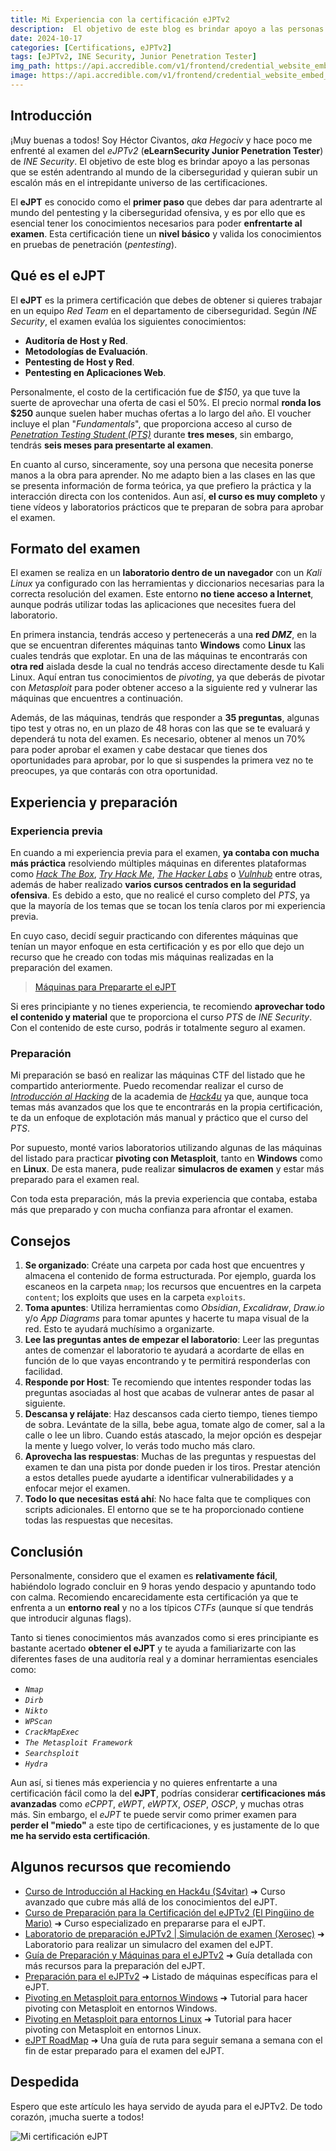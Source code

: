 ```yaml
---
title: Mi Experiencia con la certificación eJPTv2
description:  El objetivo de este blog es brindar apoyo a las personas que se estén adentrando al mundo de la ciberseguridad.
date: 2024-10-17
categories: [Certifications, eJPTv2]
tags: [eJPTv2, INE Security, Junior Penetration Tester]
img_path: https://api.accredible.com/v1/frontend/credential_website_embed_image/certificate/118676081
image: https://api.accredible.com/v1/frontend/credential_website_embed_image/certificate/118676081
---
```


## **Introducción**
¡Muy buenas a todos! Soy Héctor Civantos, *aka Hegociv* y hace poco me enfrenté al examen del *eJPTv2* (**eLearnSecurity Junior Penetration Tester**) de *INE Security*. El objetivo de este blog es brindar apoyo a las personas que se estén adentrando al mundo de la ciberseguridad y quieran subir un escalón más en el intrepidante universo de las certificaciones.

El **eJPT** es conocido como el **primer paso** que debes dar para adentrarte al mundo del pentesting y la ciberseguridad ofensiva, y es por ello que es esencial tener los conocimientos necesarios para poder **enfrentarte al examen**. Esta certificación tiene un **nivel básico** y valida los conocimientos en pruebas de penetración (*pentesting*).

## **Qué es el eJPT**
El **eJPT** es la primera certificación que debes de obtener si quieres trabajar en un equipo *Red Team* en el departamento de ciberseguridad. Según *INE Security*, el examen evalúa los siguientes conocimientos:

- **Auditoría de Host y Red**.
- **Metodologías de Evaluación**.
- **Pentesting de Host y Red**.
- **Pentesting en Aplicaciones Web**.

Personalmente, el costo de la certificación fue de *$150*, ya que tuve la suerte de aprovechar una oferta de casi el 50%. El precio normal **ronda los $250** aunque suelen haber muchas ofertas a lo largo del año. El voucher incluye el plan "*Fundamentals*", que proporciona acceso al curso de [*Penetration Testing Student (PTS)*](https://my.ine.com/CyberSecurity/learning-paths/61f88d91-79ff-4d8f-af68-873883dbbd8c/penetration-testing-student) durante **tres meses**, sin embargo, tendrás **seis meses para presentarte al examen**.

En cuanto al curso, sinceramente, soy una persona que necesita ponerse manos a la obra para aprender. No me adapto bien a las clases en las que se presenta información de forma teórica, ya que prefiero la práctica y la interacción directa con los contenidos. Aun así, **el curso es muy completo** y tiene vídeos y laboratorios prácticos que te preparan de sobra para aprobar el examen.

## **Formato del examen**
El examen se realiza en un **laboratorio dentro de un navegador** con un *Kali Linux* ya configurado con las herramientas y diccionarios necesarias para la correcta resolución del examen. Este entorno **no tiene acceso a Internet**, aunque podrás utilizar todas las aplicaciones que necesites fuera del laboratorio.

En primera instancia, tendrás acceso y pertenecerás a una **red *DMZ***, en la que se encuentran diferentes máquinas tanto **Windows** como **Linux** las cuales tendrás que explotar. En una de las máquinas te encontrarás con **otra red** aislada desde la cual no tendrás acceso directamente desde tu Kali Linux. Aquí entran tus conocimientos de *pivoting*, ya que deberás de pivotar con *Metasploit* para poder obtener acceso a la siguiente red y vulnerar las máquinas que encuentres a continuación.

Además, de las máquinas, tendrás que responder a **35 preguntas**, algunas tipo test y otras no, en un plazo de 48 horas con las que se te evaluará y dependerá tu nota del examen. Es necesario, obtener al menos un 70% para poder aprobar el examen y cabe destacar que tienes dos oportunidades para aprobar, por lo que si suspendes la primera vez no te preocupes, ya que contarás con otra oportunidad.

## **Experiencia y preparación**
### Experiencia previa
En cuando a mi experiencia previa para el examen, **ya contaba con mucha más práctica** resolviendo múltiples máquinas en diferentes plataformas como *[Hack The Box](https://www.hackthebox.com/)*, *[Try Hack Me](https://tryhackme.com/)*, *[The Hacker Labs](https://thehackerslabs.com/)* o *[Vulnhub](https://www.vulnhub.com/)* entre otras, además de haber realizado **varios cursos centrados en la seguridad ofensiva**. Es debido a esto, que no realicé el curso completo del *PTS*, ya que la mayoría de los temas que se tocan los tenía claros por mi experiencia previa.

En cuyo caso, decidí seguir practicando con diferentes máquinas que tenían un mayor enfoque en esta certificación y es por ello que dejo un recurso que he creado con todas mis máquinas realizadas en la preparación del examen.

> [Máquinas para Prepararte el eJPT](https://docs.google.com/spreadsheets/d/1W8MXfDbTfQHFZ5XRMAKMysSBwvOpXuUS/edit?gid=1173184797#gid=1173184797)

Si eres principiante y no tienes experiencia, te recomiendo **aprovechar todo el contenido y material** que te proporciona el curso *PTS* de *INE Security*. Con el contenido de este curso, podrás ir totalmente seguro al examen.

### Preparación
Mi preparación se basó en realizar las máquinas CTF del listado que he compartido anteriormente. Puedo recomendar realizar el curso de *[Introducción al Hacking](https://hack4u.io/cursos/introduccion-al-hacking/)* de la academia de *[Hack4u](https://hack4u.io/)* ya que, aunque toca temas más avanzados que los que te encontrarás en la propia certificación, te da un enfoque de explotación más manual y práctico que el curso del *PTS*.

Por supuesto, monté varios laboratorios utilizando algunas de las máquinas del listado para practicar **pivoting con Metasploit**, tanto en **Windows** como en **Linux**. De esta manera, pude realizar **simulacros de examen** y estar más preparado para el examen real.

Con toda esta preparación, más la previa experiencia que contaba, estaba más que preparado y con mucha confianza para afrontar el examen.

## **Consejos**
1. **Se organizado**: Créate una carpeta por cada host que encuentres y almacena el contenido de forma estructurada. Por ejemplo, guarda los escaneos en la carpeta `nmap`; los recursos que encuentres en la carpeta `content`; los exploits que uses en la carpeta `exploits`.
2. **Toma apuntes**: Utiliza herramientas como *Obsidian*, *Excalidraw*, *Draw.io* y/o *App Diagrams* para tomar apuntes y hacerte tu mapa visual de la red. Esto te ayudará muchísimo a organizarte.
3. **Lee las preguntas antes de empezar el laboratorio**: Leer las preguntas antes de comenzar el laboratorio te ayudará a acordarte de ellas en función de lo que vayas encontrando y te permitirá responderlas con facilidad.
4. **Responde por Host**: Te recomiendo que intentes responder todas las preguntas asociadas al host que acabas de vulnerar antes de pasar al siguiente.
5. **Descansa y relájate**: Haz descansos cada cierto tiempo, tienes tiempo de sobra. Levántate de la silla, bebe agua, tomate algo de comer, sal a la calle o lee un libro. Cuando estás atascado, la mejor opción es despejar la mente y luego volver, lo verás todo mucho más claro.
6. **Aprovecha las respuestas**: Muchas de las preguntas y respuestas del examen te dan una pista por donde pueden ir los tiros. Prestar atención a estos detalles puede ayudarte a identificar vulnerabilidades y a enfocar mejor el examen.
7. **Todo lo que necesitas está ahí**: No hace falta que te compliques con scripts adicionales. El entorno que se te ha proporcionado contiene todas las respuestas que necesitas.

## **Conclusión**
Personalmente, considero que el examen es **relativamente fácil**, habiéndolo logrado concluir en 9 horas yendo despacio y apuntando todo con calma. Recomiendo encarecidamente esta certificación ya que te enfrenta a un **entorno real** y no a los típicos *CTFs* (aunque sí que tendrás que introducir algunas flags).

Tanto si tienes conocimientos más avanzados como si eres principiante es bastante acertado **obtener el eJPT** y te ayuda a familiarizarte con las diferentes fases de una auditoría real y a dominar herramientas esenciales como:

- *`Nmap`*
- *`Dirb`*
- *`Nikto`*
- *`WPScan`*
- *`CrackMapExec`*
- *`The Metasploit Framework`*
- *`Searchsploit`*
- *`Hydra`*

Aun así, si tienes más experiencia y no quieres enfrentarte a una certificación fácil como la del **eJPT**, podrías considerar **certificaciones más avanzadas** como *eCPPT*, *eWPT*, *eWPTX*, *OSEP*, *OSCP*, y muchas otras más. Sin embargo, el *eJPT* te puede servir como primer examen para **perder el "miedo"** a este tipo de certificaciones, y es justamente de lo que **me ha servido esta certificación**.

## **Algunos recursos que recomiendo**

- [Curso de Introducción al Hacking en Hack4u (S4vitar)](https://hack4u.io/cursos/introduccion-al-hacking/) ➜ Curso avanzado que cubre más allá de los conocimientos del eJPT.
- [Curso de Preparación para la Certificación del eJPTv2 (El Pingüino de Mario)](https://elrincondelhacker.es/courses/preparacion-certificacion-ejptv2/) ➜ Curso especializado en prepararse para el eJPT.
- [Laboratorio de preparación eJPTv2 \| Simulación de examen (Xerosec)](https://www.youtube.com/watch?v=v20IsEd5nUU) ➜ Laboratorio para realizar un simulacro del examen del eJPT.
- [Guía de Preparación y Máquinas para el eJPTv2](https://r1vs3c.github.io/posts/review-ejpt/) ➜ Guía detallada con más recursos para la preparación del eJPT.
- [Preparación para el eJPTv2](https://rinku.tech/experiencia-ejptv2/) ➜ Listado de máquinas específicas para el eJPT.
- [Pivoting en Metasploit para entornos Windows](https://www.youtube.com/watch?v=WM8lHCHblDU) ➜ Tutorial para hacer pivoting con Metasploit en entornos Windows.
- [Pivoting en Metasploit para entornos Linux](https://www.youtube.com/watch?v=RotyKByc8Jc&t=708s) ➜ Tutorial para hacer pivoting con Metasploit en entornos Linux.
- [eJPT RoadMap](https://github.com/nyxragon/ejpt-roadmap) ➜ Una guía de ruta para seguir semana a semana con el fin de estar preparado para el examen del eJPT.

## **Despedida**
Espero que este artículo les haya servido de ayuda para el eJPTv2. De todo corazón, ¡mucha suerte a todos!

![Mi certificación eJPT](https://api.accredible.com/v1/frontend/credential_website_embed_image/certificate/118676081)
